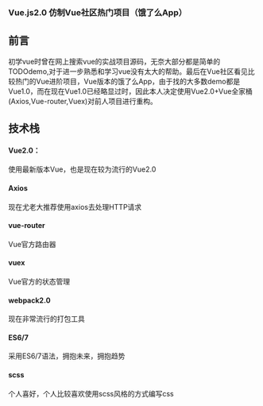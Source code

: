 ### Vue.js2.0 仿制Vue社区热门项目（饿了么App）

<h2>前言</h2>
</hr>
初学vue时曾在网上搜索vue的实战项目源码，无奈大部分都是简单的TODOdemo,对于进一步熟悉和学习vue没有太大的帮助。最后在Vue社区看见比较热门的Vue进阶项目，Vue版本的饿了么App，由于找的大多数demo都是Vue1.0，而在现在Vue1.0已经略显过时，因此本人决定使用Vue2.0+Vue全家桶(Axios,Vue-router,Vuex)对前人项目进行重构。

<h2>技术栈</h2>
<h4>Vue2.0：</h4>使用最新版本Vue，也是现在较为流行的Vue2.0
<h4>Axios</h4>现在尤老大推荐使用axios去处理HTTP请求
<h4>vue-router</h4>Vue官方路由器
<h4>vuex</h4>Vue官方的状态管理
<h4>webpack2.0</h4>现在非常流行的打包工具
<h4>ES6/7</h4>采用ES6/7语法，拥抱未来，拥抱趋势
<h4>scss</h4>个人喜好，个人比较喜欢使用scss风格的方式编写css
</hr>





